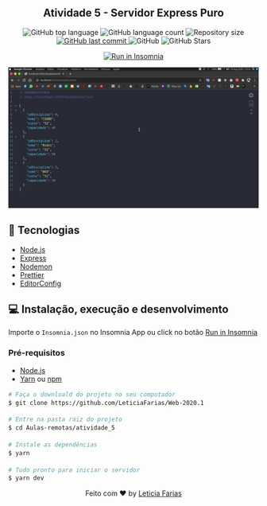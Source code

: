<h2 align="center">
  Atividade 5 - Servidor Express Puro
</h2>


<p align="center">
  <img alt="GitHub top language" src="https://img.shields.io/github/languages/top/leticiafarias/web-2020.1">
  
  <img alt="GitHub language count" src="https://img.shields.io/github/languages/count/leticiafarias/web-2020.1">
  
  <img alt="Repository size" src="https://img.shields.io/github/repo-size/leticiafarias/web-2020.1">
  
  <a href="https://github.com/LeticiaFarias/Web-2020.1/commits/master">
    <img alt="GitHub last commit" src="https://img.shields.io/github/last-commit/leticiafarias/web-2020.1">
  </a>
  
  <img alt="GitHub" src="https://img.shields.io/github/license/leticiafarias/web-2020.1">

  <img alt="GitHub Stars" src="https://img.shields.io/github/stars/leticiafarias/web-2020.1?style=social">

</p>
<p align="center">
  <a href="https://insomnia.rest/run/?label=Atividade%205&uri=https%3A%2F%2Fraw.githubusercontent.com%2FLeticiaFarias%2Finsomnia%2Fmaster%2FInsomnia_2020-08-19.json%3Ftoken%3DAJRU63YQBGBYJZAF3OHEH7K7I3PCK" target="_blank"><img src="https://insomnia.rest/images/run.svg" alt="Run in Insomnia"></a>
</p>

![Printsreen](public/images/atividade5.png)

## 🚀 Tecnologias

-  [Node.js](https://nodejs.org/en/)
-  [Express](https://expressjs.com/pt-br/)
-  [Nodemon](https://nodemon.io/)
-  [Prettier](https://prettier.io/)
-  [EditorConfig](https://editorconfig.org/)

## 💻 Instalação, execução e desenvolvimento

Importe o `Insomnia.json` no Insomnia App ou click no botão [Run in Insomnia](#insomniaButton)

### Pré-requisitos

- [Node.js](https://nodejs.org/en/)
- [Yarn](https://classic.yarnpkg.com/) ou [npm](https://www.npmjs.com/)

```bash
# Faça o downloald do projeto no seu computador
$ git clone https://github.com/LeticiaFarias/Web-2020.1

# Entre na pasta raiz do projeto
$ cd Aulas-remotas/atividade_5

# Instale as dependências
$ yarn

# Tudo pronto para iniciar o servidor
$ yarn dev

```

<div align="center">

Feito com ❤️ by [Leticia Farias](https://www.linkedin.com/in/lettifarias/)

</div>